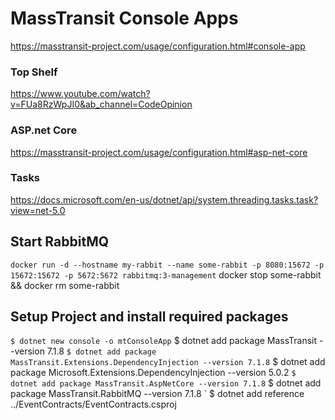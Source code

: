 
# MassTransit Console Apps
https://masstransit-project.com/usage/configuration.html#console-app

### Top Shelf
https://www.youtube.com/watch?v=FUa8RzWpJI0&ab_channel=CodeOpinion

### ASP.net Core
https://masstransit-project.com/usage/configuration.html#asp-net-core

### Tasks
https://docs.microsoft.com/en-us/dotnet/api/system.threading.tasks.task?view=net-5.0

## Start RabbitMQ
` docker run -d --hostname my-rabbit --name some-rabbit -p 8080:15672 -p 15672:15672 -p 5672:5672 rabbitmq:3-management
` docker stop some-rabbit && docker rm some-rabbit

## Setup Project and install required packages
` $ dotnet new console -o mtConsoleApp
` $ dotnet add package MassTransit --version 7.1.8
` $ dotnet add package MassTransit.Extensions.DependencyInjection --version 7.1.8
` $ dotnet add package Microsoft.Extensions.DependencyInjection --version 5.0.2
` $ dotnet add package MassTransit.AspNetCore --version 7.1.8
` $ dotnet add package MassTransit.RabbitMQ --version 7.1.8
` $ dotnet add reference ../EventContracts/EventContracts.csproj

## Enable logging for Console apps
` $ dotnet add package Microsoft.Extensions.Logging.Console
https://www.linkedin.com/pulse/how-build-net-core-31-console-application-built-in-injection-antu%C3%B1a/?articleId=6630094875025039361

## Topshelf
` dotnet add package Topshelf --version 4.3.0

Installing the services but raising permissions (needed on some systems)

` mtTopShelfConsumer.exe install
` mtTopShelfConsumer.exe uninstall
` Start-Process .\mtTopShelfConsumer.exe -verb runAs -Args "install"

# RabbitMQ Scheduling
For scheduing to work within RabbitMQ, a dedicated plugin must be enabled.
Below shows how to install this plugin.

https://github.com/rabbitmq/rabbitmq-delayed-message-exchange/releases
https://blog.rabbitmq.com/posts/2015/04/scheduling-messages-with-rabbitmq

` $ apt-get update 
` $ apt-get install wget
` $ wget https://github.com/rabbitmq/rabbitmq-delayed-message-exchange/releases
` $ rabbitmq-plugins enable rabbitmq_delayed_message_exchange
